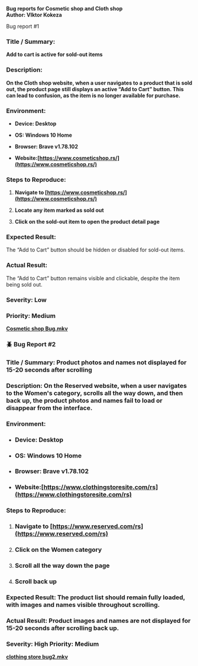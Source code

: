 **Bug reports for  Cosmetic shop and Cloth shop**  
**Author: VIktor Kokeza**

Bug report \#1

### **Title / Summary:**

**Add to cart is active for sold-out items**

### **Description:**

**On the Cloth shop website, when a user navigates to a product that is sold out, the product page still displays an active “Add to Cart” button. This can lead to confusion, as the item is no longer available for purchase.**

### **Environment:**

* **Device: Desktop**

* **OS: Windows 10 Home**

* **Browser: Brave v1.78.102**

* **Website:[https://www.cosmeticshop.rs/](https://www.cosmeticshop.rs/)**

### **Steps to Reproduce:**

1. **Navigate to [https://www.cosmeticshop.rs/](https://www.cosmeticshop.rs/)**

2. **Locate any item marked as sold out**

3. **Click on the sold-out item to open the product detail page**

### **Expected Result:**

The “Add to Cart” button should be hidden or disabled for sold-out items.

### **Actual Result:**

The “Add to Cart” button remains visible and clickable, despite the item being sold out.

### **Severity:** Low

### **Priority:** Medium

[**Cosmetic shop Bug.mkv**](https://drive.google.com/file/d/1n60O0KkGVVcerxmjzf9P5K5X5r3VdXsk/view?usp=sharing)

### **🪲 Bug Report \#2**

### **Title / Summary:**  Product photos and names not displayed for 15-20 seconds after scrolling 

### **Description:**  On the Reserved website, when a user navigates to the **Women's** category, scrolls all the way down, and then back up, the product photos and names fail to load or disappear from the interface.

### **Environment:**

* ### **Device:** Desktop 

* ### **OS:** Windows 10 Home 

* ### **Browser:** Brave v1.78.102 

* ### **Website:**[https://www.clothingstoresite.com/rs](https://www.clothingstoresite.com/rs)

###  

### **Steps to Reproduce:**

1. ### Navigate to [https://www.reserved.com/rs](https://www.reserved.com/rs) 

2. ### Click on the **Women** category 

3. ### Scroll all the way down the page 

4. ### Scroll back up 

### **Expected Result:**  The product list should remain fully loaded, with images and names visible throughout scrolling.

### **Actual Result:**  Product **images and names are not displayed** for 15-20 seconds after scrolling back up.

### **Severity:** High  **Priority:** Medium

[**clothing store bug2.mkv**](https://drive.google.com/file/d/1AQ55GQ8X3JZTTl3B8WkHOuUyY6JIDixc/view?usp=sharing)

